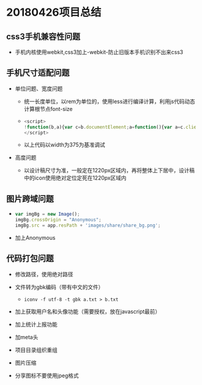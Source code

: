# 20180426项目总结

## css3手机兼容性问题

* 手机内核使用webkit,css3加上-webkit-防止旧版本手机识别不出来css3

## 手机尺寸适配问题

* 单位问题、宽度问题

  * 统一长度单位，以rem为单位的，使用less进行编译计算，利用js代码动态计算根节点font-size

  * ```javascript
    <script>
    !function(b,a){var c=b.documentElement;a=function(){var a=c.clientWidth;a&&(c.style.fontSize=a/375*100+"px")};window.addEventListener("orientationchange"in window?"orientationchange":"resize",a,!1);a()}(document,window);
    </script>
    ```

  * 以上代码以width为375为基准调试

* 高度问题

  * 以设计稿尺寸为准，一般定在1220px区域内，再将整体上下居中，设计稿中的icon使用绝对定位定死在1220px区域内

## 图片跨域问题

* ```javascript
  var imgBg = new Image();
  imgBg.crossOrigin = "Anonymous";
  imgBg.src = app.resPath + 'images/share/share_bg.png';
  ```

* 加上Anonymous

## 代码打包问题

* 修改路径，使用绝对路径

* 文件转为gbk编码（带有中文的文件）

  * ```shel
    iconv -f utf-8 -t gbk a.txt > b.txt
    ```

* 加上获取用户名和头像功能（需要授权，放在javascript最前）

* 加上统计上报功能

* 加meta头

* 项目目录组织重组

* 图片压缩

* 分享图标不要使用jpeg格式


